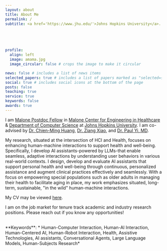 ```yaml
---
layout: about
title: About Me
permalink: /
subtitle: <a href='https://www.jhu.edu/'>Johns Hopkins University</a>. Balimore, MD, USA. 





profile:
  align: left
  image: amama.jpg
  image_circular: false # crops the image to make it circular

news: false # includes a list of news items
selected_papers: true # includes a list of papers marked as "selected={true}"
social: true # includes social icons at the bottom of the page
posts: false
teaching: true
service: true
keywords: false
awards: true
---
```


I am [Malone Postdoc Fellow](https://malonecenter.jhu.edu/postdoctoral-researchers/) in [Malone Center for Engineering  in Healthcare](https://malonecenter.jhu.edu/) & [Department of Computer Science](https://www.cs.jhu.edu/) at [Johns Hopkins University](https://www.jhu.edu/). I am co-advised by [Dr. Chien-Ming Huang](https://www.cs.jhu.edu/~cmhuang/), [Dr. Ziang Xiao](https://www.ziangxiao.com/), and [Dr. Paul Yi, MD](https://www.stjude.org/people/y/paul-yi.html).

My research, situated at the intersection of HCI and Health, focuses on enhancing human-machine interactions to support health and well-being. Specifically, I develop AI assistants-powered by LLMs-that enable seamless, adaptive interactions by understanding user behaviors in various real-world contexts. I design, develop and evaluate AI assistants that support personal health and well-being through continuous, personalized assistance and augment clinical practices effectively and seamlessly. With a focus on empowering special populations such as older adults in managing their health to facilitate aging in place, my work emphasizes situated, long-term, sustainable, "in the wild" human-machine interactions. 

My CV may be viewed <a href="https://amamamahmood.github.io/assets/pdf/CV-Amama-Mahmood.pdf" target="_blank" rel="noopener noreferrer">here</a>.

I am on the job market for tenure track academic and industry research positions. Please reach out if you know any opportunities!

<br/>
**Keywords**: * Human-Computer Interaction, Human-AI Interaction, Human-Centered AI, Human-Robot Interaction, Health, Assistive Technologies, AI assistants, Conversational Agents, Large Language Models, Human-Subjects Research*
